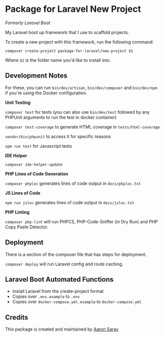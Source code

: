 # Package for Laravel New Project

*Formerly Laravel Boot*

My Laravel boot up framework that I use to scaffold projects.

To create a new project with this framework, run the following command:

`composer create-project package-for-laravel/new-project $1`

Where `$1` is the folder name you'd like to install into.

## Development Notes

For these, you can run `bin/dev/artisan`, `bin/dev/composer` and `bin/dev/npm` if you're using the Docker configuration.

**Unit Testing**

`composer test` for tests (you can also use `bin/dev/test` followed by any PHPUnit arguments to run the test in docker container)

`composer test-coverage` to generate HTML coverage in `tests/html-coverage`

`vendor/bin/phpunit` to access it for specific reasons

`npm run test` for Javascript tests

**IDE Helper**

`composer ide-helper-update`

**PHP Lines of Code Generation**

`composer phploc` generates lines of code output in `docs/phploc.txt`

**JS Lines of Code**

`npm run jsloc` generates lines of code output in `docs/jsloc.txt`

**PHP Linting**

`composer php-lint` will run PHPCS, PHP-Code-Sniffer (in Dry Run) and PHP Copy Paste Detector.

## Deployment 

There is a section of the composer file that has steps for deployment.

`composer deploy` will run Laravel config and route caching.

## Laravel Boot Automated Functions

- Install Laravel from the create-project format
- Copies over `.env.example` to `.env`
- Copies over `docker-compose.yml.example` to `docker-compose.yml`

## Credits

This package is created and maintained by [Aaron Saray](https://github.com/aaronsaray) 
